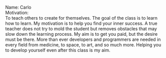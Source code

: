 Name: Carlo  
Motivation:   
 To teach others to create for themselves. The goal of the class is to learn how to learn. My motivation is to help you find your inner success. A true teacher does not try to mold the student but removes obstacles that may slow down the learning process. My aim is to get you paid, but the desire must be there. More than ever developers and programmers are needed in every field from medicine, to space, to art, and so much more. Helping you to develop yourself even after this class is my aim.